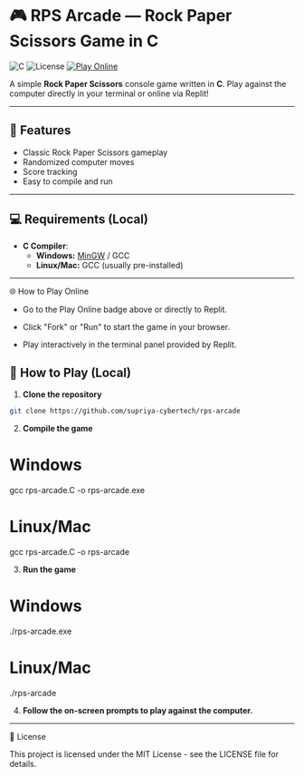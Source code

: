 
# 🎮 RPS Arcade — Rock Paper Scissors Game in C

![C](https://img.shields.io/badge/Language-C-blue?style=flat-square)
![License](https://img.shields.io/badge/License-MIT-green?style=flat-square)
[![Play Online](https://img.shields.io/badge/Play-Online-orange?style=flat-square)](https://replit.com/@yourusername/rps-arcade)

A simple **Rock Paper Scissors** console game written in **C**. Play against the computer directly in your terminal or online via Replit!

---

## 🎯 Features
- Classic Rock Paper Scissors gameplay
- Randomized computer moves
- Score tracking
- Easy to compile and run

---

## 💻 Requirements (Local)
- **C Compiler**:
  - **Windows:** [MinGW](http://www.mingw.org/) / GCC
  - **Linux/Mac:** GCC (usually pre-installed)

---

🌐 How to Play Online

- Go to the Play Online badge above or directly to Replit.

- Click "Fork" or "Run" to start the game in your browser.

- Play interactively in the terminal panel provided by Replit.

## 🚀 How to Play (Local)

1. **Clone the repository**
```bash
git clone https://github.com/supriya-cybertech/rps-arcade

```
2. **Compile the game**
# Windows
gcc rps-arcade.C -o rps-arcade.exe

# Linux/Mac
gcc rps-arcade.C -o rps-arcade


3. **Run the game**
# Windows
./rps-arcade.exe

# Linux/Mac
./rps-arcade


4. **Follow the on-screen prompts to play against the computer.**

--- 

📄 License

This project is licensed under the MIT License - see the LICENSE
 file for details.




